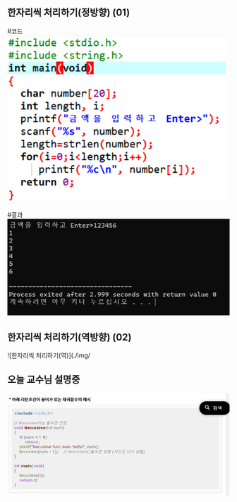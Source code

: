 ## 한자리씩 처리하기(정방향) (01)

#코드 
![한자리씩 처리하기(정방향)](./img/A1.png)

#결과 
![한자리씩 처리하기(정)](./img/B1.png)

## 한자리씩 처리하기(역방향) (02)

![한자리씩 처리하기(역)](./img/






















## 오늘 교수님 설명중
![재귀함수](./img/재귀함수.png)
